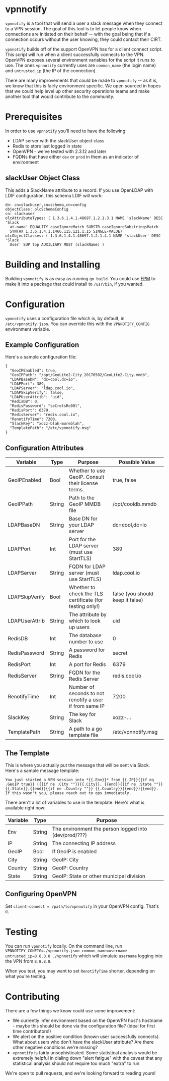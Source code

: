 # vpnnotify

`vpnnotify` is a tool that will send a user a slack message when they connect
to a VPN session. The goal of this tool is to let people know when connections
are initiated on their behalf -- with the goal being that if a connection
occurs without the user knowing, they could contact their CIRT.

`vpnnotify` builds off of the support OpenVPN has for a client connect script.
This script will run when a client successfully connects to the VPN. OpenVPN
exposes several environment variables for the script it runs to use. The ones
`vpnnotify` currently uses are `common_name` (the login name) and `untrusted_ip`
(the IP of the connection).

There are many improvements that could be made to `vpnnotify` -- as it is, we
know that this is fairly environment specific. We open sourced in hopes that we
could help level up other security operations teams and make another tool that
would contribute to the community.

# Prerequisites
In order to use `vpnnotify` you'll need to have the following:

* LDAP server with the slackUser object class
* Redis to store last logged in state
* OpenVPN - we've tested with 2.3.12 and later
* FQDNs that have either `dev` or `prod` in them as an indicator of environment

## slackUser Object Class
This adds a SlackName attribute to a record. If you use OpenLDAP with LDIF
configuration, this schema LDIF will work:

```
dn: cn=slackuser,cn=schema,cn=config
objectClass: olcSchemaConfig
cn: slackuser
olcAttributeTypes: ( 1.3.6.1.4.1.48697.1.2.1.3.1 NAME 'slackName' DESC 'Slack
  at-name' EQUALITY caseIgnoreMatch SUBSTR caseIgnoreSubstringsMatch
  SYNTAX 1.3.6.1.4.1.1466.115.121.1.15 SINGLE-VALUE)
olcObjectClasses: ( 1.3.6.1.4.1.48697.1.2.1.4.1 NAME 'slackUser' DESC 'Slack
  User' SUP top AUXILIARY MUST (slackName) )
```

# Building and Installing
Building `vpnnotify` is as easy as running `go build`. You could use
[FPM](https://github.com/jordansissel/fpm) to make it into a package that could
install to `/usr/bin`, if you wanted.

# Configuration
`vpnnotify` uses a configuration file which is, by default, in
`/etc/vpnnotify.json`. You can override this with the `VPNNOTIFY_CONFIG`
environment variable.

## Example Configuration
Here's a sample configuration file:

```
{
  "GeoIPEnabled": true,
  "GeoIPPath": "/opt/GeoLite2-City_20170502/GeoLite2-City.mmdb",
  "LDAPBaseDN": "dc=cool,dc=io",
  "LDAPPort": 389,
  "LDAPServer": "ldap.cool.io",
  "LDAPSkipVerify": false,
  "LDAPUserAttrib": "uid",
  "RedisDB": 0,
  "RedisPassword": "seCretsRc00l",
  "RedisPort": 6379,
  "RedisServer": "redis.cool.io",
  "RenotifyTime": 7200,
  "SlackKey": "xozz-blah-moreblah",
  "TemplatePath": "/etc/vpnnotify.msg"
}
```
## Configuration Attributes

| Variable       | Type   | Purpose                                                    | Possible Value                   |
|----------------|--------|------------------------------------------------------------|----------------------------------|
| GeoIPEnabled   | Bool   | Whether to use GeoIP. Consult their license terms.         | true, false                      |
| GeoIPPath      | String | Path to the GeoIP MMDB file                                | /opt/cooldb.mmdb                 |
| LDAPBaseDN     | String | Base DN for your LDAP server                               | dc=cool,dc=io                    |
| LDAPPort       | Int    | Port for the LDAP server (must use StartTLS)               | 389                              |
| LDAPServer     | String | FQDN for LDAP server (must use StartTLS)                   | ldap.cool.io                     |
| LDAPSkipVerify | Bool   | Whether to check the TLS certificate (for testing only!)   | false (you should keep it false) |
| LDAPUserAttrib | String | The attribute by which to look up users                    | uid                              |
| RedisDB        | Int    | The database number to use                                 | 0                                |
| RedisPassword  | String | A password for Redis                                       | secret                           |
| RedisPort      | Int    | A port for Redis                                           | 6379                             |
| RedisServer    | String | FQDN for the Redis Server                                  | redis.cool.io                    |
| RenotifyTime   | Int    | Number of seconds to not renotify a user if from same IP   | 7200                             |
| SlackKey       | String | The key for Slack                                          | xozz-...                         |
| TemplatePath   | String | A path to a go template file                               | /etc/vpnnotify.msg               |

## The Template
This is where you actually put the message that will be sent via Slack. Here's a sample message template:
```
You just started a VPN session into *{{.Env}}* from {{.IP}}{{if eq .GeoIP true}} ({{if ne .City ""}}{{.City}}, {{end}}{{if ne .State ""}}{{.State}},{{end}}{{if ne .Country ""}} {{.Country}}{{end}}){{end}}. If this wasn't you, please reach out to ops immediately.
```

There aren't a lot of variables to use in the template. Here's what is available
right now:

| Variable | Type   | Purpose                                               |
|----------|--------|-------------------------------------------------------|
| Env      | String | The environment the person logged into (dev/prod/???) |
| IP       | String | The connecting IP address                             |
| GeoIP    | Bool   | If GeoIP is enabled                                   |
| City     | String | GeoIP: City                                           |
| Country  | String | GeoIP: Country                                        |
| State    | String | GeoIP: State or other municipal division              |

## Configuring OpenVPN
Set `client-connect = /path/to/vpnnotify` in your OpenVPN config. That's it.

# Testing
You can run `vpnnotify` locally. On the command line, run
`VPNNOTIFY_CONFIG=./vpnnotify.json common_name=username untrusted_ip=8.8.8.8 ./vpnnotify`
which will simulate `username` logging into the VPN from `8.8.8.8`.

When you test, you may want to set `RenotifyTime` shorter, depending on
what you're testing.

# Contributing
There are a few things we know could use some improvement:

* We currently infer environment based on the OpenVPN host's hostname - maybe
  this should be done via the configuration file? (ideal for first time
  contributors!)
* We alert on the positive condition (known user successfully connects). What
  about users who don't have the slackUser attribute? Are there other negative
  conditions we're missing?
* `vpnnotify` is fairly unsophisticated. Some statistical analysis would be
  extremely helpful in dialing down "alert fatigue" with the caveat that any
  statistical analysis should not require too much "extra" to run

We're open to pull requests, and we're looking forward to reading yours!
